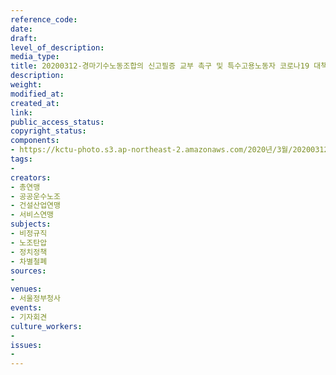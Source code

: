 ```yaml
---
reference_code: 
date: 
draft: 
level_of_description: 
media_type: 
title: 20200312-경마기수노동조합의 신고필증 교부 촉구 및 특수고용노동자 코로나19 대책시행 요구 기자회견
description: 
weight: 
modified_at: 
created_at: 
link: 
public_access_status: 
copyright_status: 
components:
- https://kctu-photo.s3.ap-northeast-2.amazonaws.com/2020년/3월/20200312-경마기수노동조합의+신고필증+교부+촉구+및+특수고용노동자+코로나19+대책시행+요구+기자회견/2_CTU4018.jpg
tags:
- 
creators:
- 총연맹
- 공공운수노조
- 건설산업연맹
- 서비스연맹
subjects:
- 비정규직
- 노조탄압
- 정치정책
- 차별철폐
sources:
- 
venues:
- 서울정부청사
events:
- 기자회견
culture_workers:
- 
issues:
- 
---
```

